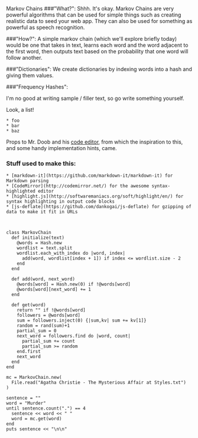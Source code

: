 Markov Chains
  ###"What?":
  Shhh. It's okay. Markov Chains are very powerful algorithms that can be used for simple things such as creating realistic data to seed your web app. They can also be used for something as powerful as speech recognition. 

  ###"How?":
   A simple markov chain (which we'll explore briefly today) would be one that takes in text, learns each word and the word adjacent to the first word, then outputs text based on the probability that one word will follow another.

   ###"Dictionaries":
   We create dictionaries by indexing words into a hash and giving them values.

   ###"Frequency Hashes":


   I'm no good at writing sample / filler text, so go write something yourself.

   Look, a list!

    * foo
    * bar
    * baz



   Props to Mr. Doob and his [code editor](http://mrdoob.com/projects/code-editor/), from which
   the inspiration to this, and some handy implementation hints, came.

   ### Stuff used to make this:

    * [markdown-it](https://github.com/markdown-it/markdown-it) for Markdown parsing
    * [CodeMirror](http://codemirror.net/) for the awesome syntax-highlighted editor
    * [highlight.js](http://softwaremaniacs.org/soft/highlight/en/) for syntax highlighting in output code blocks
    * [js-deflate](https://github.com/dankogai/js-deflate) for gzipping of data to make it fit in URLs



    class MarkovChain
      def initialize(text)
        @words = Hash.new
        wordlist = text.split
        wordlist.each_with_index do |word, index|
          add(word, wordlist[index + 1]) if index <= wordlist.size - 2
        end
      end

      def add(word, next_word)
        @words[word] = Hash.new(0) if !@words[word]
        @words[word][next_word] += 1
      end

      def get(word)
        return "" if !@words[word]
        followers = @words[word]
        sum = followers.inject(0) {|sum,kv| sum += kv[1]}
        random = rand(sum)+1
        partial_sum = 0
        next_word = followers.find do |word, count|
          partial_sum += count
          partial_sum >= random
        end.first
        next_word
      end
    end

    mc = MarkovChain.new(
      File.read("Agatha Christie - The Mysterious Affair at Styles.txt")
    )

    sentence = ""
    word = "Murder"
    until sentence.count(".") == 4
      sentence << word << " "
      word = mc.get(word)
    end
    puts sentence << "\n\n"